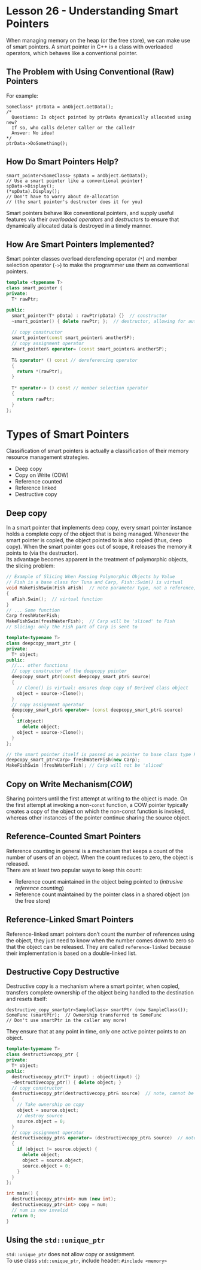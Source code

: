 # Lesson 26 - Understanding Smart Pointers
When managing memory on the heap (or the free store), we can make use of smart pointers. A smart pointer in C++ is a class with overloaded operators, which behaves like a conventional pointer.

## The Problem with Using Conventional (Raw) Pointers
For example:
```
SomeClass* ptrData = anObject.GetData(); 
/*
  Questions: Is object pointed by ptrData dynamically allocated using new? 
  If so, who calls delete? Caller or the called? 
  Answer: No idea!
*/ 
ptrData->DoSomething();
```

## How Do Smart Pointers Help?
```
smart_pointer<SomeClass> spData = anObject.GetData();
// Use a smart pointer like a conventional pointer! 
spData->Display(); 
(*spData).Display();
// Don't have to worry about de-allocation 
// (the smart pointer's destructor does it for you)
```
Smart pointers behave like conventional pointers, and supply useful features via their *overloaded operators* and *destructors* to ensure that dynamically allocated data is destroyed in a timely manner.

## How Are Smart Pointers Implemented?
Smart pointer classes overload derefencing operator (`*`) and member selection operator (`->`) to make the programmer use them as conventional pointers.
```c++
template <typename T>
class smart_pointer {
private:
  T* rawPtr;

public:
  smart_pointer(T* pData) : rawPtr(pData) {}  // constructor
  ~smart_pointer() { delete rawPtr; };  // destructor, allowing for automatic memory release.
  
  // copy constructor
  smart_pointer(const smart_pointer& anotherSP);  
  // copy assignment operator
  smart_pointer& operator= (const smart_pointer& anotherSP);
  
  T& operator* () const // dereferencing operator
  {
    return *(rawPtr);
  }
  
  T* operator-> () const // member selection operator
  {
    return rawPtr; 
  }
};
```

# Types of Smart Pointers
Classification of smart pointers is actually a classification of their memory resource management strategies. 
* Deep copy
* Copy on Write (COW)
* Reference counted
* Reference linked
* Destructive copy

## Deep copy
In a smart pointer that implements deep copy, every smart pointer instance holds a complete copy of the object that is being managed. Whenever the smart pointer is copied, the object pointed to is also copied (thus, deep copy). When the smart pointer goes out of scope, it releases the memory it points to (via the destructor).   
Its advantage becomes apparent in the treatment of polymorphic objects, the slicing problem:
```c++
// Example of Slicing When Passing Polymorphic Objects by Value 
// Fish is a base class for Tuna and Carp, Fish::Swim() is virtual
void MakeFishSwim(Fish aFish)  // note parameter type, not a reference, but a copied value
{ 
  aFish.Swim();  // virtual function 
}
// ... Some function 
Carp freshWaterFish;
MakeFishSwim(freshWaterFish);  // Carp will be 'sliced' to Fish 
// Slicing: only the Fish part of Carp is sent to 
```
```c++
template<typename T>  
class deepcopy_smart_ptr {
private:
  T* object;
public:
  //... other functions
  // copy constructor of the deepcopy pointer
  deepcopy_smart_ptr(const deepcopy_smart_ptr& source)
  {
    // Clone() is virtual: ensures deep copy of Derived class object
    object = source->Clone();
  }
  // copy assignment operator
  deepcopy_smart_ptr& operator= (const deepcopy_smart_ptr& source)
  {
    if(object)
      delete object;
    object = source->Clone(); 
  }
};

// the smart pointer itself is passed as a pointer to base class type Fish:
deepcopy_smart_ptr<Carp> freshWaterFish(new Carp); 
MakeFishSwim (freshWaterFish); // Carp will not be 'sliced'
```

## Copy on Write Mechanism(*COW*)
Sharing pointers until the first attempt at writing to the object is made. On the first attempt at invoking a non-`const` function, a COW pointer typically creates a copy of the object on which the non-const function is invoked, whereas other instances of the pointer continue sharing the source object.

## Reference-Counted Smart Pointers
Reference counting in general is a mechanism that keeps a count of the number of users of an object. When the count reduces to zero, the object is released.  
There are at least two popular ways to keep this count: 
* Reference count maintained in the object being pointed to (*intrusive reference counting*)
* Reference count maintained by the pointer class in a shared object (on the free store)

## Reference-Linked Smart Pointers
Reference-linked smart pointers don’t count the number of references using the object, they just need to know when the number comes down to zero so that the object can be released. They are called `reference-linked` because their implementation is based on a double-linked list.

## Destructive Copy Destructive
Destructive copy is a mechanism where a smart pointer, when copied, transfers complete ownership of the object being handled to the destination and resets itself:
```
destructive_copy_smartptr<SampleClass> smartPtr (new SampleClass()); 
SomeFunc (smartPtr);  // Ownership transferred to SomeFunc 
// Don't use smartPtr in the caller any more!
```
They ensure that at any point in time, only one active pointer points to an object.
```c++
template<typename T> 
class destructivecopy_ptr {
private:
  T* object;
public:
  destructivecopy_ptr(T* input) : object(input) {}
  ~destructivecopy_ptr() { delete object; }
  // copy constructor
  destructivecopy_ptr(destructivecopy_ptr& source)  // note, cannot be const
  {
    // Take ownership on copy
    object = source.object;
    // destroy source
    source.object = 0;
  }
  // copy assignment operator
  destructivecopy_ptr& operator= (destructivecopy_ptr& source)  // note, cannot be const
  {
    if (object != source.object) {
      delete object;
      object = source.object;
      source.object = 0;
    }
  }
};

int main() {
  destructivecopy_ptr<int> num (new int);
  destructivecopy_ptr<int> copy = num;
  // num is now invalid
  return 0;
}
```

## Using the `std::unique_ptr`
`std::unique_ptr` does not allow copy or assignment.  
To use class `std::unique_ptr`, include header: `#include <memory>`





